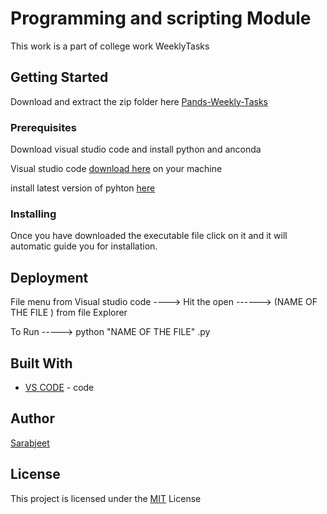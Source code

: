 # Programming and scripting Module 

This work is a part of college work WeeklyTasks       



## Getting Started

Download and extract the zip folder here [Pands-Weekly-Tasks](https://github.com/sarabDevOps/pands-weeklyTasks/archive/main.zip)        

### Prerequisites

Download visual studio code and install python and anconda 

Visual studio code [download here](https://visualstudio.microsoft.com/downloads/) on your machine

install latest version of pyhton [here](https://www.python.org/downloads/) 



### Installing

Once you have downloaded the executable file click on it and it will automatic guide you for installation.           

## Deployment
File menu from Visual studio code ----> Hit the open ------>  (NAME OF THE FILE ) from file Explorer 

To Run -----> python "NAME OF THE FILE" .py

## Built With

* [VS CODE](https://code.visualstudio.com/) - code

## Author
          
[Sarabjeet ](https://github.com/sarabDevOps)

## License

This project is licensed under the [MIT](https://github.com/sarabDevOps/pands-weeklyTasks?tab=MIT-1-ov-file) License 
